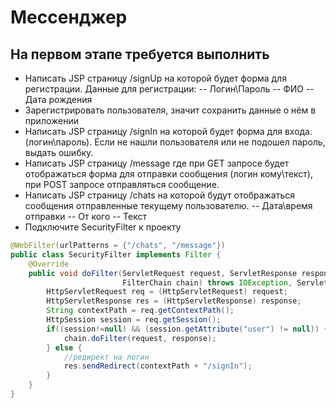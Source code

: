 # Мессенджер
## На первом этапе требуется выполнить
- Написать JSP страницу /signUp на которой будет форма для регистрации. Данные для регистрации:
  -- Логин\Пароль
  -- ФИО
  -- Дата рождения
- Зарегистрировать пользователя, значит сохранить данные о нём в приложении
- Написать JSP страницу /signIn на которой будет форма для входа. (логин\пароль). Если не нашли пользователя или не подошел пароль, выдать ошибку.
- Написать JSP страницу /message где при GET запросе будет отображаться форма для отправки сообщения (логин кому\текст), при POST запросе отправляться сообщение.
- Написать JSP страницу /chats на которой будут отображаться сообщения отправленные текущему пользователю.
  -- Дата\время отправки
  -- От кого
  -- Текст
- Подключите SecurityFilter к проекту

```java
@WebFilter(urlPatterns = {"/chats", "/message"})
public class SecurityFilter implements Filter {
    @Override
    public void doFilter(ServletRequest request, ServletResponse response,
                         FilterChain chain) throws IOException, ServletException {
        HttpServletRequest req = (HttpServletRequest) request;
        HttpServletResponse res = (HttpServletResponse) response;
        String contextPath = req.getContextPath();
        HttpSession session = req.getSession();
        if((session!=null) && (session.getAttribute("user") != null)) {
            chain.doFilter(request, response);
        } else {
            //редирект на логин
            res.sendRedirect(contextPath + "/signIn");
        }
    }
}
```